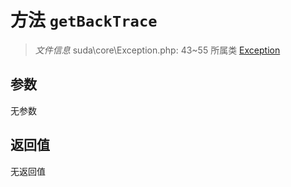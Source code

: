 # 方法 `getBackTrace`

> *文件信息* suda\core\Exception.php: 43~55
> 所属类 [Exception](../Exception.md)




## 参数


无参数


## 返回值

无返回值
